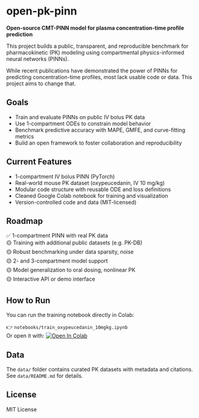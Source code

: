 # open-pk-pinn

**Open-source CMT-PINN model for plasma concentration-time profile prediction**

This project builds a public, transparent, and reproducible benchmark for pharmacokinetic (PK) modeling using compartmental physics-informed neural networks (PINNs).

While recent publications have demonstrated the power of PINNs for predicting concentration-time profiles, most lack usable code or data. This project aims to change that.

## Goals

- Train and evaluate PINNs on public IV bolus PK data  
- Use 1-compartment ODEs to constrain model behavior  
- Benchmark predictive accuracy with MAPE, GMFE, and curve-fitting metrics  
- Build an open framework to foster collaboration and reproducibility  

## Current Features

- 1-compartment IV bolus PINN (PyTorch)  
- Real-world mouse PK dataset (oxypeucedanin, IV 10 mg/kg)  
- Modular code structure with reusable ODE and loss definitions  
- Cleaned Google Colab notebook for training and visualization  
- Version-controlled code and data (MIT-licensed)  

## Roadmap

✅ 1-compartment PINN with real PK data  
🟡 Training with additional public datasets (e.g. PK-DB)  
🟡 Robust benchmarking under data sparsity, noise  
🟡 2- and 3-compartment model support  
🟡 Model generalization to oral dosing, nonlinear PK  
🟡 Interactive API or demo interface  

## How to Run

You can run the training notebook directly in Colab:

👉 `notebooks/train_oxypeucedanin_10mgkg.ipynb`  
Or open it with: [![Open In Colab](https://colab.research.google.com/assets/colab-badge.svg)](https://colab.research.google.com/github/yapici/open-pk-pinn/blob/main/notebooks/train_oxypeucedanin_10mgkg.ipynb)

## Data

The `data/` folder contains curated PK datasets with metadata and citations.  
See `data/README.md` for details.

## License

MIT License
